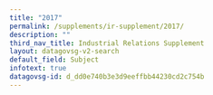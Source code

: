 ```yaml
---
title: "2017"
permalink: /supplements/ir-supplement/2017/
description: ""
third_nav_title: Industrial Relations Supplement
layout: datagovsg-v2-search
default_field: Subject
infotext: true
datagovsg-id: d_dd0e740b3e3d9eeffbb44230cd2c754b
---
```

